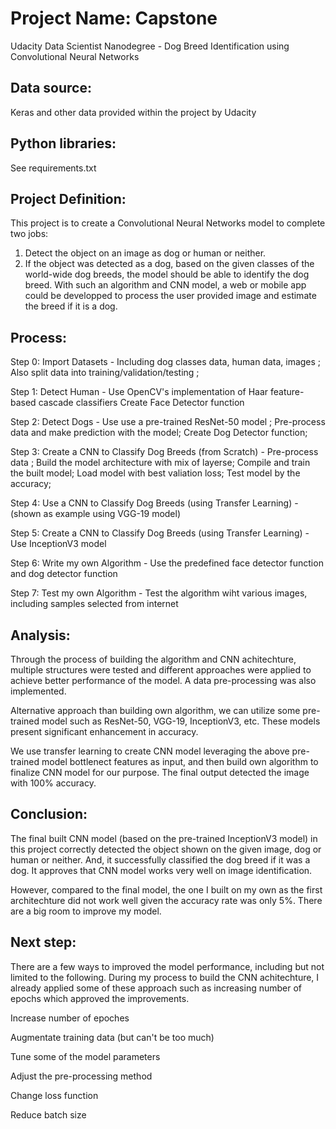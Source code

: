 # Project Name: Capstone
   Udacity Data Scientist Nanodegree - Dog Breed Identification using Convolutional Neural Networks


## Data source:
   Keras and other data provided within the project by Udacity 


## Python libraries:
   See requirements.txt    


## Project Definition:
   This project is to create a Convolutional Neural Networks model to complete two jobs:
   1. Detect the object on an image as dog or human or neither. 
   2. If the object was detected as a dog, based on the given classes of the world-wide dog breeds, the model should be able to identify the dog breed. 
   With such an algorithm and CNN model, a web or mobile app could be developped to process the user provided image and estimate the breed if it is a dog. 
   
   
## Process:
  Step 0: Import Datasets - 
  Including dog classes data, human data, images ;
  Also split data into training/validation/testing ;
      
  Step 1: Detect Human - 
      Use OpenCV's implementation of Haar feature-based cascade classifiers 
      Create Face Detector function
      
  Step 2: Detect Dogs - 
      Use use a pre-trained ResNet-50 model ;
      Pre-process data and make prediction with the model;
      Create Dog Detector function;
      
  Step 3: Create a CNN to Classify Dog Breeds (from Scratch) - 
      Pre-process data ;
      Build the model architecture with mix of layerse;
      Compile and train the built model;
      Load model with best valiation loss;
      Test model by the accuracy;
      
  Step 4: Use a CNN to Classify Dog Breeds (using Transfer Learning) - 
      (shown as example using VGG-19 model)
      
  Step 5: Create a CNN to Classify Dog Breeds (using Transfer Learning) - 
       Use InceptionV3 model
       
  Step 6: Write my own Algorithm - 
       Use the predefined face detector function and dog detector function  
       
  Step 7: Test my own Algorithm - 
       Test the algorithm wiht various images, including samples selected from internet


## Analysis:
   Through the process of building the algorithm and CNN achitechture, multiple structures were tested and different approaches were applied to achieve better performance of the model. A data pre-processing was also implemented. 
   
  Alternative approach than building own algorithm, we can utilize some pre-trained model such as ResNet-50, VGG-19, InceptionV3, etc. These models present significant enhancement in accuracy. 
   
   We use transfer learning to create CNN model leveraging the above pre-trained model bottlenect features as input, and then build own algorithm to finalize CNN model for our purpose. The final output detected the image with 100% accuracy.


## Conclusion:
   The final built CNN model (based on the pre-trained InceptionV3 model) in this project correctly detected the object shown on the given image, dog or human or neither. And, it successfully classified the dog breed if it was a dog. It approves that CNN model works very well on image identification. 
   
   However, compared to the final model, the one I built on my own as the first architechture did not work well given the accuracy rate was only 5%. There are a big room to improve my model.
   
   
## Next step:
   There are a few ways to improved the model performance, including but not limited to the following. During my process to build the CNN achitechture, I already applied some of these approach such as increasing number of epochs which approved the improvements.
   
   Increase number of epoches  
   
   Augmentate training data (but can't be too much)
   
   Tune some of the model parameters
   
   Adjust the pre-processing method
   
   Change loss function
   
   Reduce batch size
   
